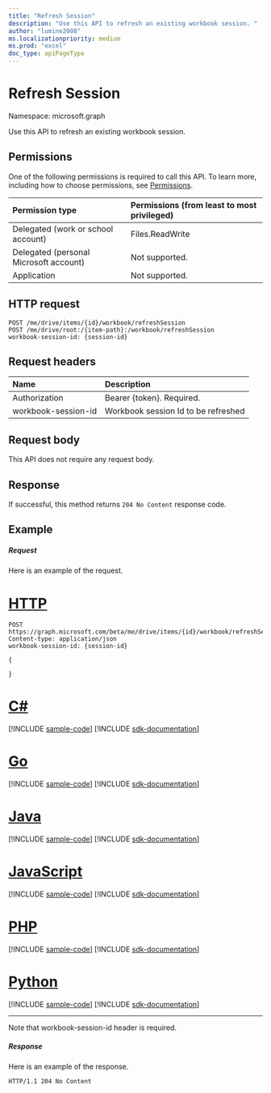 ```yaml
---
title: "Refresh Session"
description: "Use this API to refresh an existing workbook session. "
author: "lumine2008"
ms.localizationpriority: medium
ms.prod: "excel"
doc_type: apiPageType
---
```


# Refresh Session

Namespace: microsoft.graph

Use this API to refresh an existing workbook session. 

## Permissions
One of the following permissions is required to call this API. To learn more, including how to choose permissions, see [Permissions](/graph/permissions-reference).

|Permission type      | Permissions (from least to most privileged)              |
|:--------------------|:---------------------------------------------------------|
|Delegated (work or school account) | Files.ReadWrite    |
|Delegated (personal Microsoft account) | Not supported.    |
|Application | Not supported. |

## HTTP request
<!-- { "blockType": "ignored" } -->
```http
POST /me/drive/items/{id}/workbook/refreshSession
POST /me/drive/root:/{item-path}:/workbook/refreshSession
workbook-session-id: {session-id}
```
## Request headers
| Name       | Description|
|:---------------|:----------|
| Authorization  | Bearer {token}. Required. |
| workbook-session-id | Workbook session Id to be refreshed |

## Request body
This API does not require any request body.

## Response

If successful, this method returns `204 No Content` response code.

## Example
##### Request
Here is an example of the request.

# [HTTP](#tab/http)
<!-- {
  "blockType": "request",
  "name": "refresh_excel_session"
}-->
```http
POST https://graph.microsoft.com/beta/me/drive/items/{id}/workbook/refreshSession
Content-type: application/json
workbook-session-id: {session-id}

{

}
```

# [C#](#tab/csharp)
[!INCLUDE [sample-code](../includes/snippets/csharp/refresh-excel-session-csharp-snippets.md)]
[!INCLUDE [sdk-documentation](../includes/snippets/snippets-sdk-documentation-link.md)]

# [Go](#tab/go)
[!INCLUDE [sample-code](../includes/snippets/go/refresh-excel-session-go-snippets.md)]
[!INCLUDE [sdk-documentation](../includes/snippets/snippets-sdk-documentation-link.md)]

# [Java](#tab/java)
[!INCLUDE [sample-code](../includes/snippets/java/refresh-excel-session-java-snippets.md)]
[!INCLUDE [sdk-documentation](../includes/snippets/snippets-sdk-documentation-link.md)]

# [JavaScript](#tab/javascript)
[!INCLUDE [sample-code](../includes/snippets/javascript/refresh-excel-session-javascript-snippets.md)]
[!INCLUDE [sdk-documentation](../includes/snippets/snippets-sdk-documentation-link.md)]

# [PHP](#tab/php)
[!INCLUDE [sample-code](../includes/snippets/php/refresh-excel-session-php-snippets.md)]
[!INCLUDE [sdk-documentation](../includes/snippets/snippets-sdk-documentation-link.md)]

# [Python](#tab/python)
[!INCLUDE [sample-code](../includes/snippets/python/refresh-excel-session-python-snippets.md)]
[!INCLUDE [sdk-documentation](../includes/snippets/snippets-sdk-documentation-link.md)]

---

Note that workbook-session-id header is required. 


##### Response
Here is an example of the response. 

<!-- {
  "blockType": "response",
  "truncated": true
} -->
```http
HTTP/1.1 204 No Content
```
<!-- uuid: 8fcb5dbc-d5aa-4681-8e31-b001d5168d79 
2015-10-25 14:57:30 UTC -->
<!-- {
  "type": "#page.annotation",
  "description": "Example",
  "keywords": "",
  "section": "documentation",
  "tocPath": "",
  "suppressions": [
  ]
}-->


